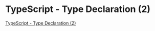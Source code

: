 # TypeScript - Type Declaration (2)
[TypeScript - Type Declaration (2)](https://aiwithcloud.com/2022/09/16/typescript___type_declaration_2/)